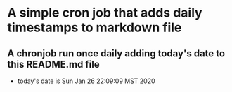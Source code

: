 A simple cron job that adds daily timestamps to markdown file
============================================================
## A chronjob run once daily adding today's date to this README.md file
* today's date is Sun Jan 26 22:09:09 MST 2020
